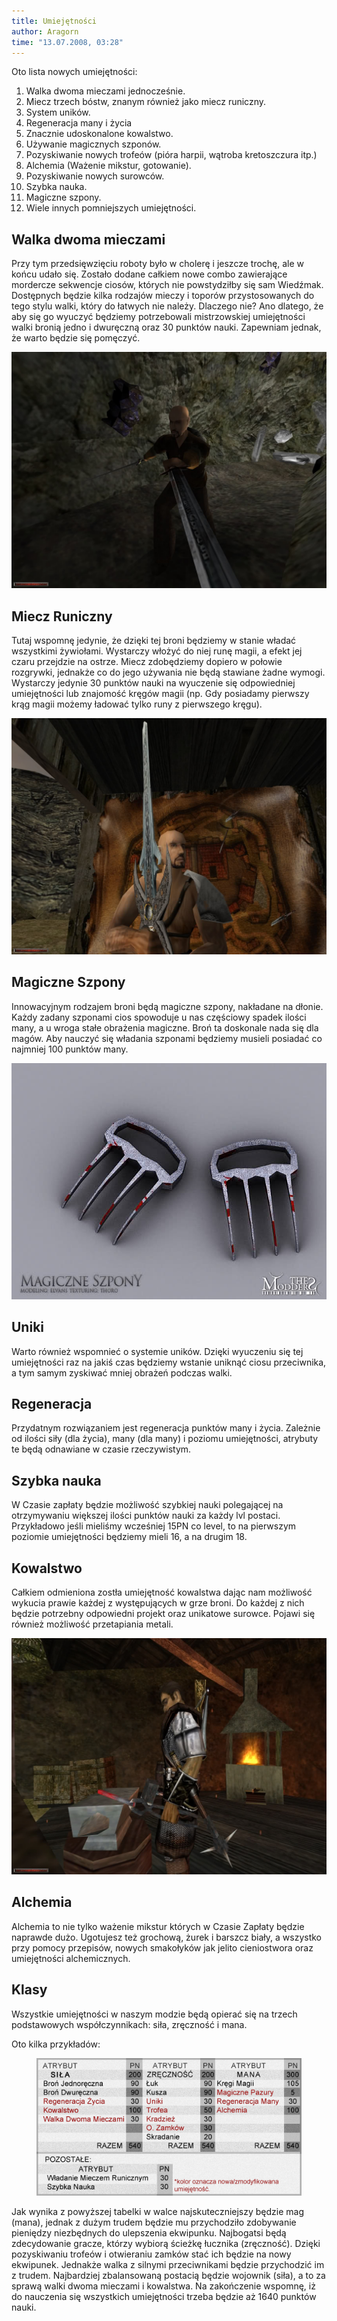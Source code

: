 ```yaml
---
title: Umiejętności
author: Aragorn
time: "13.07.2008, 03:28"
---
```


Oto lista nowych umiejętności:

1. Walka dwoma mieczami jednocześnie.
1. Miecz trzech bóstw, znanym również jako miecz runiczny.
1. System uników.
1. Regeneracja many i życia
1. Znacznie udoskonalone kowalstwo.
1. Używanie magicznych szponów.
1. Pozyskiwanie nowych trofeów (pióra harpii, wątroba kretoszczura itp.)
1. Alchemia (Ważenie mikstur, gotowanie).
1. Pozyskiwanie nowych surowców.
1. Szybka nauka.
1. Magiczne szpony.
1. Wiele innych pomniejszych umiejętności.

## Walka dwoma mieczami
<div class="left">
Przy tym przedsięwzięciu roboty było w cholerę i jeszcze trochę, ale w końcu udało się. 
Zostało dodane całkiem nowe combo zawierające mordercze sekwencje ciosów, których nie powstydziłby się sam Wiedźmak. 
Dostępnych będzie kilka rodzajów mieczy i toporów przystosowanych do tego stylu walki, który do łatwych nie należy. 
Dlaczego nie? Ano dlatego, że aby się go wyuczyć będziemy potrzebowali mistrzowskiej umiejętności walki bronią jedno i dwuręczną oraz 30 punktów nauki. 
Zapewniam jednak, że warto będzie się pomęczyć.
</div>

[![duale](/gallery/duale-screenshot.jpg)](/gallery/duale-screenshot.jpg)

## Miecz Runiczny
<div class="right">
Tutaj wspomnę jedynie, że dzięki tej broni będziemy w stanie władać wszystkimi żywiołami. 
Wystarczy włożyć do niej runę magii, a efekt jej czaru przejdzie na ostrze. 
Miecz zdobędziemy dopiero w połowie rozgrywki, jednakże co do jego używania nie będą stawiane żadne wymogi. 
Wystarczy jedynie 30 punktów nauki na wyuczenie się odpowiedniej umiejętności lub znajomość kręgów magii (np. Gdy posiadamy pierwszy krąg magii możemy ładować tylko runy z pierwszego kręgu).
</div>

[![Miecz Runiczny](/gallery/miecz-runiczny-screenshot.jpg)](/gallery/miecz-runiczny-screenshot.jpg)

## Magiczne Szpony
<div class="right">
Innowacyjnym rodzajem broni będą magiczne szpony, nakładane na dłonie. 
Każdy zadany szponami cios spowoduje u nas częściowy spadek ilości many, a u wroga stałe obrażenia magiczne. 
Broń ta doskonale nada się dla magów. Aby nauczyć się władania szponami będziemy musieli posiadać co najmniej 100 punktów many.
</div>

[![magiczne szpony](/gallery/magiczne-szpony.jpg)](/gallery/magiczne-szpony.jpg)

## Uniki
Warto również wspomnieć o systemie uników. 
Dzięki wyuczeniu się tej umiejętności raz na jakiś czas będziemy wstanie uniknąć ciosu przeciwnika, a tym samym zyskiwać mniej obrażeń podczas walki.

## Regeneracja
Przydatnym rozwiązaniem jest regeneracja punktów many i życia. 
Zależnie od ilości siły (dla życia), many (dla many) i poziomu umiejętności, atrybuty te będą odnawiane w czasie rzeczywistym.

## Szybka nauka
W Czasie zapłaty będzie możliwość szybkiej nauki polegającej na otrzymywaniu większej ilości punktów nauki za każdy lvl postaci. 
Przykładowo jeśli mieliśmy wcześniej 15PN co level, to na pierwszym poziomie umiejętności będziemy mieli 16, a na drugim 18.

## Kowalstwo
<div class="left">
Całkiem odmieniona zostła umiejętność kowalstwa dając nam możliwość wykucia prawie każdej z występujących w grze broni. 
Do każdej z nich będzie potrzebny odpowiedni projekt oraz unikatowe surowce. 
Pojawi się również możliwość przetapiania metali.
</div>

[![kowalstwo](/gallery/kowalstwo-screenshot.jpg)](/gallery/kowalstwo-screenshot.jpg)

## Alchemia
Alchemia to nie tylko ważenie mikstur których w Czasie Zapłaty będzie naprawde dużo. 
Ugotujesz też grochową, żurek i barszcz biały, a wszystko przy pomocy przepisów, nowych smakołyków jak jelito cieniostwora oraz umiejętności alchemicznych.

## Klasy
Wszystkie umiejętności w naszym modzie będą opierać się na trzech podstawowych współczynnikach: siła, zręczność i mana.

Oto kilka przykładów:

<a href="/images/atrybuty-tabela.gif"><figure><img alt="tabela" src="/images/atrybuty-tabela.gif"></figure></a>

Jak wynika z powyższej tabelki w walce najskuteczniejszy będzie mag (mana), jednak z dużym trudem będzie mu przychodziło zdobywanie pieniędzy niezbędnych do ulepszenia ekwipunku.
Najbogatsi będą zdecydowanie gracze, którzy wybiorą ścieżkę łucznika (zręczność). 
Dzięki pozyskiwaniu trofeów i otwieraniu zamków stać ich będzie na nowy ekwipunek. 
Jednakże walka z silnymi przeciwnikami będzie przychodzić im z trudem. 
Najbardziej zbalansowaną postacią będzie wojownik (siła), a to za sprawą walki dwoma mieczami i kowalstwa. 
Na zakończenie wspomnę, iż do nauczenia się wszystkich umiejętności trzeba będzie aż 1640 punktów nauki.

<style>
#text h2 {
	text-align: center;
}
#text .left, #text .right {
    display: inline-block;
    width: 500px;
    margin-right: 16px;
}

#text p {
    display: inline-block;
    vertical-align: top;
}

#text img {
    display: inline-block;
    width: 140px;
    margin: -10px -11px;
}

#text .right {
    float: right;
}
#text img[alt=tabela] {
    max-width: 100%;
    max-height: 100%;
    width: initial;
    height: initial;
    margin: 0 auto;
}
figure {
    text-align: center;
}
</style>